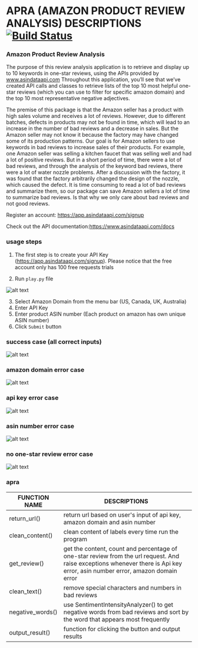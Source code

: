 # APRA (AMAZON PRODUCT REVIEW ANALYSIS) DESCRIPTIONS [![Build Status](https://app.travis-ci.com/chen-yuhong/data534project.svg?branch=main)](https://app.travis-ci.com/chen-yuhong/data534project)
### Amazon Product Review Analysis
The purpose of this review analysis application is to retrieve and display up to 10 keywords in one-star reviews, using the APIs provided by www.asindataapi.com Throughout this application, you’ll see that we’ve created API calls and classes to retrieve lists of the top 10 most helpful one-star reviews (which you can use to filter for specific amazon domain) and the top 10 most representative negative adjectives. 

The premise of this package is that the Amazon seller has a product with high sales volume and receives a lot of reviews. However, due to different batches, defects in products may not be found in time, which will lead to an increase in the number of bad reviews and a decrease in sales. But the Amazon seller may not know it because the factory may have changed some of its production patterns. Our goal is for Amazon sellers to use keywords in bad reviews to increase sales of their products. For example, one Amazon seller was selling a kitchen faucet that was selling well and had a lot of positive reviews. But in a short period of time, there were a lot of bad reviews, and through the analysis of the keyword bad reviews, there were a lot of water nozzle problems. After a discussion with the factory, it was found that the factory arbitrarily changed the design of the nozzle, which caused the defect. It is time consuming to read a lot of bad reviews and summarize them, so our package can save Amazon sellers a lot of time to summarize bad reviews. Is that why we only care about bad reviews and not good reviews.


Register an account: https://app.asindataapi.com/signup

Check out the API documentation:https://www.asindataapi.com/docs

### usage steps
1. The first step is to create your API Key (https://app.asindataapi.com/signup). 
Please notice that the free account only has 100 free requests trials
  
2. Run ```play.py``` file

![alt text](https://github.com/chen-yuhong/data534project/blob/yuhong/screenshots/step1.png)

3. Select Amazon Domain from the menu bar (US, Canada, UK, Australia)
4. Enter API Key
5. Enter product ASIN number (Each product on amazon has own unique ASIN number)
6. Click ```Submit``` button

### success case (all correct inputs)
![alt text](https://github.com/chen-yuhong/data534project/blob/yuhong/screenshots/success.png)

### amazon domain error case 
![alt text](https://github.com/chen-yuhong/data534project/blob/yuhong/screenshots/domain%20error.png)

### api key error case 
![alt text](https://github.com/chen-yuhong/data534project/blob/yuhong/screenshots/api_key_error.png)

### asin number error case
![alt text](https://github.com/chen-yuhong/data534project/blob/yuhong/screenshots/asin_error.png)

### no one-star review error case
![alt text](https://github.com/chen-yuhong/data534project/blob/yuhong/screenshots/no_bad_review_error.png)

### apra
| FUNCTION NAME | DESCRIPTIONS |
| ------ | ------ |
|return_url()| return url based on user's input of api key, amazon domain and asin number|
|clean_content()| clean content of labels every time run the program|
|get_review()|get the content, count and percentage of one-star review from the url request. And raise exceptions whenever there is Api key error, asin number error, amazon domain error|
|clean_text()|remove special characters and numbers in bad reviews|
|negative_words()|use SentimentIntensityAnalyzer() to get negative words from bad reviews and sort by the word that appears most frequently|
|output_result()|function for clicking the button and output results|

